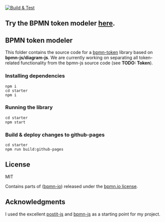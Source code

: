 [![Build & Test](https://github.com/timKraeuter/bpmn-token/actions/workflows/ci.yml/badge.svg)](https://github.com/timKraeuter/object-diagram-modeler/actions/workflows/ci.yml)

## Try the BPMN token modeler [here](https://timkraeuter.com/bpmn-token/).

## BPMN token modeler

This folder contains the source code for a [bpmn-token](https://timkraeuter.com/object-diagram-modeler/) library based on **bpmn-js/diagram-js**.
We are currently working on separating all token-related functionality from the bpmn-js source code (see **TODO: Token**).

### Installing dependencies

```console
npm i
cd starter
npm i
```

### Running the library

```console
cd starter
npm start
```

### Build & deploy changes to github-pages

```console
cd starter
npm run build:github-pages
```

## License

MIT

Contains parts of ([bpmn-io](https://github.com/bpmn-io)) released under the [bpmn.io license](http://bpmn.io/license).

## Acknowledgments

I used the excellent [postit-js](https://github.com/pinussilvestrus/postit-js) and [bpmn-js](https://github.com/bpmn-io/bpmn-js) as a starting point for my project.
